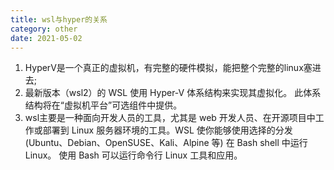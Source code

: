 ```yaml
---
title: wsl与hyper的关系
category: other
date: 2021-05-02
---
```


1. HyperV是一个真正的虚拟机，有完整的硬件模拟，能把整个完整的linux塞进去;
2. 最新版本（wsl2）的 WSL 使用 Hyper-V 体系结构来实现其虚拟化。 此体系结构将在“虚拟机平台”可选组件中提供。
3. wsl主要是一种面向开发人员的工具，尤其是 web 开发人员、在开源项目中工作或部署到 Linux 服务器环境的工具。WSL 使你能够使用选择的分发 (Ubuntu、Debian、OpenSUSE、Kali、Alpine 等) 在 Bash shell 中运行 Linux。 使用 Bash 可以运行命令行 Linux 工具和应用。

